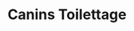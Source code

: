 ---
title: "Canins Toilettage"
url: /saint-jean-de-luz/canins-toilettage/
shop: toilettage des animaux
---